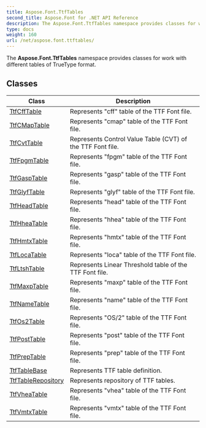 ```yaml
---
title: Aspose.Font.TtfTables
second_title: Aspose.Font for .NET API Reference
description: The Aspose.Font.TtfTables namespace provides classes for work with different tables of TrueType format
type: docs
weight: 160
url: /net/aspose.font.ttftables/
---
```

The **Aspose.Font.TtfTables** namespace provides classes for work with different tables of TrueType format.

## Classes

| Class | Description |
| --- | --- |
| [TtfCffTable](./ttfcfftable/) | Represents "cff" table of the TTF Font file. |
| [TtfCMapTable](./ttfcmaptable/) | Represents "cmap" table of the TTF Font file. |
| [TtfCvtTable](./ttfcvttable/) | Represents Control Value Table (CVT) of the TTF Font file. |
| [TtfFpgmTable](./ttffpgmtable/) | Represents "fpgm" table of the TTF Font file. |
| [TtfGaspTable](./ttfgasptable/) | Represents "gasp" table of the TTF Font file. |
| [TtfGlyfTable](./ttfglyftable/) | Represents "glyf" table of the TTF Font file. |
| [TtfHeadTable](./ttfheadtable/) | Represents "head" table of the TTF Font file. |
| [TtfHheaTable](./ttfhheatable/) | Represents "hhea" table of the TTF Font file. |
| [TtfHmtxTable](./ttfhmtxtable/) | Represents "hmtx" table of the TTF Font file. |
| [TtfLocaTable](./ttflocatable/) | Represents "loca" table of the TTF Font file. |
| [TtfLtshTable](./ttfltshtable/) | Represents Linear Threshold table of the TTF Font file. |
| [TtfMaxpTable](./ttfmaxptable/) | Represents "maxp" table of the TTF Font file. |
| [TtfNameTable](./ttfnametable/) | Represents "name" table of the TTF Font file. |
| [TtfOs2Table](./ttfos2table/) | Represents "OS/2" table of the TTF Font file. |
| [TtfPostTable](./ttfposttable/) | Represents "post" table of the TTF Font file. |
| [TtfPrepTable](./ttfpreptable/) | Represents "prep" table of the TTF Font file. |
| [TtfTableBase](./ttftablebase/) | Represents TTF table definition. |
| [TtfTableRepository](./ttftablerepository/) | Represents repository of TTF tables. |
| [TtfVheaTable](./ttfvheatable/) | Represents "vhea" table of the TTF Font file. |
| [TtfVmtxTable](./ttfvmtxtable/) | Represents "vmtx" table of the TTF Font file. |


